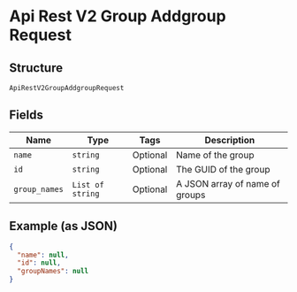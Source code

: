 
# Api Rest V2 Group Addgroup Request

## Structure

`ApiRestV2GroupAddgroupRequest`

## Fields

| Name | Type | Tags | Description |
|  --- | --- | --- | --- |
| `name` | `string` | Optional | Name of the group |
| `id` | `string` | Optional | The GUID of the group |
| `group_names` | `List of string` | Optional | A JSON array of name of groups |

## Example (as JSON)

```json
{
  "name": null,
  "id": null,
  "groupNames": null
}
```

